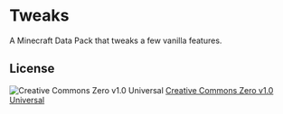# Tweaks
A Minecraft Data Pack that tweaks a few vanilla features.

## License
![Creative Commons Zero v1.0 Universal](https://licensebuttons.net/l/zero/1.0/88x31.png)
[Creative Commons Zero v1.0 Universal](LICENSE.txt)
